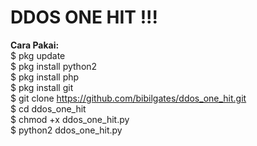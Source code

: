 # DDOS ONE HIT !!!
<b>Cara Pakai:</b>
<br>
$ pkg update <br>
$ pkg install python2 <br>
$ pkg install php <br>
$ pkg install git <br>
$ git clone https://github.com/bibilgates/ddos_one_hit.git <br>
$ cd ddos_one_hit <br>
$ chmod +x ddos_one_hit.py <br>
$ python2 ddos_one_hit.py <br>
